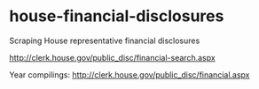 # house-financial-disclosures
Scraping House representative financial disclosures


http://clerk.house.gov/public_disc/financial-search.aspx


Year compilings: http://clerk.house.gov/public_disc/financial.aspx
